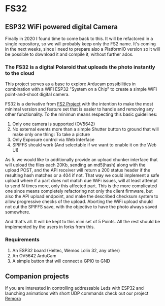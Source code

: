 # FS32
## ESP32 WiFi powered digital Camera

Finally in 2020 I found time to come back to this. It will be refactored in a single repository, so we will probably keep only the FS2 name. It's coming in the next weeks, since I need to prepare also a PlatformIO version so it will be possible to download it and compile it, without further ados.

### The FS32 is a digital Polaroid that uploads the photo instantly to the cloud
This project serves as a base to explore Arducam possibilities in combination with a WiFI ESP32 "System on a Chip" to create a simple WiFi point-and-shoot digital camera.

FS32 is a derivative from [FS2 Project](https://github.com/martinberlin/FS2) with the intention to make the most minimal version and feature set that is easier to handle and removing any other functionality. 
To the minimun means respecting this basic guidelines:

1. Only one camera is supported (OV5642)
2. No external events more than a simple Shutter button to ground that will make only one thing: To take a picture
3. Only Exposure control via Web Interface
4. SPIFFS should work (And selectable if we want to enable it on the Web UI)

As 5. we would like to additionally provide an upload chunker interface that will upload the files each 20Kb, sending an md5(hash) along with the upload POST, and the API receiver will return a 200 status header if the resulting hash matches or a 404 if not. That way we could implement a safe upload where if a part does not match due WiFi issues, will at least attempt to send N times more, only this affected part. This is the more complicated one since means completely refactoring not only the client firmware, but also the API upload endpoint, and make the described checksum system to allow progressive checks of the upload. Aborting the WiFi upload should not cut the SPIFFS save, with the objective to have the photo always saved somewhere.

And that's all. It will be kept to this mini set of 5 Points. All the rest should be implemented by the users in forks from this. 

### Requirements 

1. An ESP32 board (Heltec, Wemos Lolin 32, any other)
2. An OV5642 ArduCam
3. A simple button that will connect a GPIO to GND

## Companion projects 
If you are interested in controlling addressable Leds with ESP32 and launching animations with short UDP commands check out our project [Remora](https://github.com/martinberlin/Remora)
